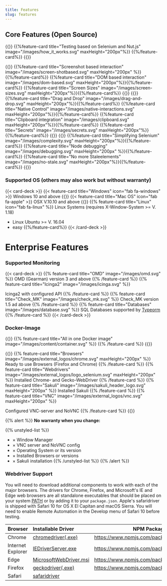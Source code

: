 ```yaml
---
title: Features
slug: features
---
```


## Core Features (Open Source)

{{<card-deck>}}
{{%feature-card title="Testing based on Selenium and Nut.js" image="/images/how_it_works.svg" maxHeight="200px"%}}
{{%/feature-card%}}
{{</card-deck>}}

{{<card-deck>}}
{{%feature-card title="Screenshot based interaction" image="/images/screen-shotbased.svg" maxHeight="200px" %}}{{%/feature-card%}}
{{%feature-card title="DOM based interaction" image="/images/dom-based.svg" maxHeight="200px"%}}{{%/feature-card%}}
{{%feature-card title="Screen Sizes" image="/images/screen-sizes.svg" maxHeight="200px"%}}{{%/feature-card%}}
{{</card-deck>}}
{{<card-deck>}}
{{%feature-card title="Drag and Drop" image="/images/drag-and-drop.svg" maxHeight="200px"%}}{{%/feature-card%}}
{{%feature-card title="Native Control" image="/images/native-interactions.svg" maxHeight="200px"%}}{{%/feature-card%}}
{{%feature-card title="Clipboard integration" image="/images/clipboard.svg" maxHeight="200px"%}}{{%/feature-card%}}
{{%feature-card title="Secrets" image="/images/secrets.svg" maxHeight="200px"%}}{{%/feature-card%}}
{{</card-deck>}}
{{<card-deck>}}
{{%feature-card title="Simplifying Selenium" image="/images/complexity.svg" maxHeight="200px"%}}{{%/feature-card%}}
{{%feature-card title="Node debugging" image="/images/debugging.svg" maxHeight="200px" %}}{{%/feature-card%}}
{{%feature-card title="No more Staleelements" image="/images/no-stale.svg" maxHeight="200px"%}}{{%/feature-card%}}
{{</card-deck>}}

<!--
  - Suitable for Browsers with Webdriver Implementation
  - Works with commonly used Screensizes / Resolution with a single Monitor setup
  - No built-in CI support but should work properly on every system which supports Docker (see Container) or within one of the supported OSes
  - [Webdrivers supported](#webdriver-support) by [selenium-webdriver](https://www.npmjs.com/package/selenium-webdriver)
    - What can be done with Selenium can be done with Sakuli
  - No (Multi-) Touch events
  - Screenshot-based Interactions
    - Scaleinvariant pattern matching
    - Fuzzy image matching
  - Native control
  - Mouse and Keyboard interactions
  - Write and Read Clipboard
  - Drag&Drop
  - Reliable Web-Automation with multi-selector matching
  - Rare "StaleElementReferenceError"
  - Abstraction of Seleniums complexity
  - Error-screenshots
  - Secrets: encryption of sensitive data (no plaintext in logs or outputs)
  - Architecture
    - Generic integration of target systems
  - Debugging with Node

-->

### Supported OS (others may also work but without warranty)

{{< card-deck >}}
{{< feature-card title="Windows" icon="fab fa-windows" >}}
Windows 10 and above
{{</feature-card>}}
{{< feature-card title="Mac OS" icon="fab fa-apple" >}}
OSX V.10.10 and above
{{</feature-card>}}
{{% feature-card title="Linux" icon="fab fa-linux" %}}
Linux Systems (requires X-Window-System >= V. 1.18)

- Linux Ubuntu >= V. 16.04
- easy
{{%/feature-card%}}
{{< /card-deck >}}

# Enterprise Features

### Supported Monitoring

{{< card-deck >}}
{{% feature-card title="OMD" image="/images/omd.svg"  %}}
OMD (Gearman) version 3 and above
{{% /feature-card %}}
{{% feature-card title="Icinga2" image="/images/icinga.svg"  %}}
<!-- Von unbekannt - Vektordaten: https://www.icinga.com/wp-content/uploads/2013/10/Icinga_OSMC2013_Presentation.pdfFarbinfo: von Weiß auf Schwarz umgesetzt, Logo, https://de.wikipedia.org/w/index.php?curid=10452845 -->
Icinga2 with configured API
{{% /feature-card %}}
{{% feature-card title="Check_MK" image="/images/check_mk.svg" %}}
Check_MK version 1.5 ad above
{{% /feature-card %}}
{{% feature-card title="Databases" image="/images/database.svg" %}}
SQL Databases supported by [Typeorm](https://typeorm.io)
{{% /feature-card %}}
{{< /card-deck >}}

### Docker-Image

{{<card-deck>}}
{{% feature-card title="All in one Docker image" image="/images/content/container.svg" %}}
{{% /feature-card %}}
{{</card-deck>}}

{{<card-deck>}}
{{% feature-card title="Browsers" image="/images/external_logos/chrome.svg" maxHeight="200px" %}}
Ready to use Browsers (Firefox and Chrome)
{{% /feature-card %}}
{{% feature-card title="Webdrivers" image="/images/external_logos/logo_selenium.svg" maxHeight="200px" %}}
Installed Chrome- and Gecko-WebDriver
{{% /feature-card %}}
{{% feature-card title="Sakuli" image="/images/sakuli_header_logo.svg" maxHeight="200px" %}}
Installed Sakuli
{{% /feature-card %}}
{{% feature-card title="VNC" image="/images/external_logos/vnc.svg"  maxHeight="200px" %}}
<!-- By Source, Fair use, https://en.wikipedia.org/w/index.php?curid=30428313 -->
Configured VNC-server and NoVNC
{{% /feature-card %}}
{{</card-deck>}}

{{% alert %}}
<i class="fas fa-exclamation-triangle"></i> <strong> No warranty when you change:</strong>

{{% unstyled-list %}}
- <span>&times;</span> Window Manager
- <span>&times;</span> VNC server and NoVNC config
- <span>&times;</span> Operating System or its version
- <span>&times;</span> Installed Browsers or versions
- <span>&times;</span> Sakuli installation
{{% /unstyled-list %}}
{{% /alert %}}


### Webdriver Support

You will need to download additional components to work with each of the major browsers. The drivers for Chrome, Firefox, and Microsoft's IE and Edge web browsers are all standalone executables that should be placed on your system [PATH](http://en.wikipedia.org/wiki/PATH_(variable)) or by adding it to your `package.json`. Apple's safaridriver is shipped with Safari 10 for OS X El Capitan and macOS Sierra. You will need to enable Remote Automation in the Develop menu of Safari 10 before testing.

| Browser           | Installable Driver                                           | NPM Package                                |
| :---------------- | :----------------------------------------------------------- | ------------------------------------------ |
| Chrome            | [chromedriver(.exe)](http://chromedriver.storage.googleapis.com/index.html) | https://www.npmjs.com/package/chromedriver |
| Internet Explorer | [IEDriverServer.exe](http://selenium-release.storage.googleapis.com/index.html) | https://www.npmjs.com/package/iedriver     |
| Edge              | [MicrosoftWebDriver.msi](http://go.microsoft.com/fwlink/?LinkId=619687) | https://www.npmjs.com/package/edgedriver   |
| Firefox           | [geckodriver(.exe)](https://github.com/mozilla/geckodriver/releases/) | https://www.npmjs.com/package/geckodriver  |
| Safari            | [safaridriver](https://developer.apple.com/library/prerelease/content/releasenotes/General/WhatsNewInSafari/Articles/Safari_10_0.html#//apple_ref/doc/uid/TP40014305-CH11-DontLinkElementID_28) |                                            |
